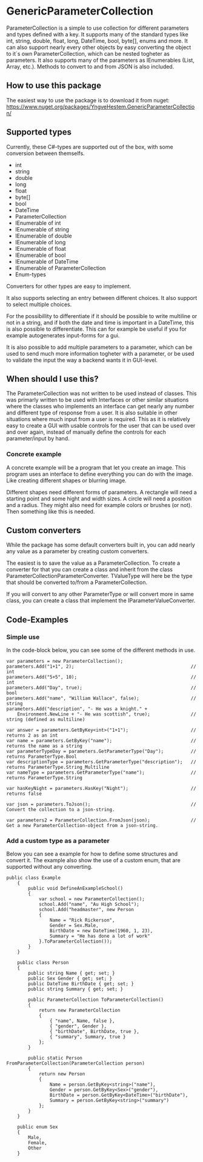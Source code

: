 # GenericParameterCollection

ParameterCollection is a simple to use collection for different parameters and types defined with a key. It supports many of the standard types like int, string, double, float, long, DateTime, bool, byte[], enums and more. It can also support nearly every other objects by easy converting the object to it´s own ParameterCollection, which can be nested togheter as parameters. It also supports many of the parameters as IEnumerables (List, Array, etc.). Methods to convert to and from JSON is also included.

## How to use this package

The easiest way to use the package is to download it from nuget: https://www.nuget.org/packages/YngveHestem.GenericParameterCollection/

## Supported types

Currently, these C#-types are supported out of the box, with some conversion between themselfs.

- int
- string
- double
- long
- float
- byte[]
- bool
- DateTime
- ParameterCollection
- IEnumerable of int
- IEnumerable of string
- IEnumerable of double
- IEnumerable of long
- IEnumerable of float
- IEnumerable of bool
- IEnumerable of DateTime
- IEnumerable of ParameterCollection
- Enum-types

Converters for other types are easy to implement.

It also supports selecting an entry between different choices. It also support to select multiple choices.

For the possibillity to differentiate if it should be possible to write multiline or not in a string, and if both the date and time is important in a DateTime, this is also possible to differentiate. This can for example be useful if you for example autogenerates input-forms for a gui.

It is also possible to add multiple parameters to a parameter, which can be used to send much more information togheter with a parameter, or be used to validate the input the way a backend wants it in GUI-level.

## When should I use this?

The ParameterCollection was not written to be used instead of classes. This was primarly written to be used with Interfaces or other similar situations where the classes who implements an interface can get nearly any number and different type of response from a user. It is also suitable in other situations where much input from a user is required. This as it is relatively easy to create a GUI with usable controls for the user that can be used over and over again, instead of manually define the controls for each parameter/input by hand.

### Concrete example

A concrete example will be a program that let you create an image. This program uses an interface to define everything you can do with the image. Like creating different shapes or blurring image.

Different shapes need different forms of parameters. A rectangle will need a starting point and some hight and width sizes. A circle will need a position and a radius. They might also need for example colors or brushes (or not). Then something like this is needed.

## Custom converters

While the package has some default converters built in, you can add nearly any value as a parameter by creating custom converters.

The easiest is to save the value as a ParameterCollection. To create a converter for that you can create a class and inherit from the class ParameterCollectionParameterConverter<TValueType>. TValueType will here be the type that should be converted to/from a ParameterCollection.

If you will convert to any other ParameterType or will convert more in same class, you can create a class that implement the IParameterValueConverter.

## Code-Examples

### Simple use

In the code-block below, you can see some of the different methods in use.

```
var parameters = new ParameterCollection();
parameters.Add("1+1", 2);											// int
parameters.Add("5+5", 10);											// int
parameters.Add("Day", true);										// bool
parameters.Add("name", "William Wallace", false);					// string
parameters.Add("description", "- He was a knight." +
	Environment.NewLine + "- He was scottish", true);				// string (defined as multiline)

var answer = parameters.GetByKey<int>("1+1");						// returns 2 as an int
var name = parameters.GetByKey("name");								// returns the name as a string
var parameterTypeDay = parameters.GetParameterType("Day");			// returns ParameterType.Bool
var descriptionType = parameters.GetParameterType("description");   // returns ParameterType.String_Multiline
var nameType = parameters.GetParameterType("name");                 // returns ParameterType.String

var hasKeyNight = parameters.HasKey("Night");                       // returns false

var json = parameters.ToJson();                                     // Convert the collection to a json-string.

var parameters2 = ParameterCollection.FromJson(json);				// Get a new ParameterCollection-object from a json-string.
```

### Add a custom type as a parameter

Below you can see a example for how to define some structures and convert it. The example also show the use of a custom enum, that are supported without any converting.

```
public class Example
	{
		public void DefineAnExampleSchool()
		{
			var school = new ParameterCollection();
			school.Add("name", "Au High School");
			school.Add("headmaster", new Person
			{
				Name = "Rick Rickerson",
				Gender = Sex.Male,
				BirthDate = new DateTime(1960, 1, 23),
				Summary = "He has done a lot of work"
			}.ToParameterCollection());
        }
	}

    public class Person
    {
		public string Name { get; set; }
		public Sex Gender { get; set; }
		public DateTime BirthDate { get; set; }
		public string Summary { get; set; }

        public ParameterCollection ToParameterCollection()
		{
			return new ParameterCollection
			{
				{ "name", Name, false },
				{ "gender", Gender },
				{ "birthDate", BirthDate, true },
				{ "summary", Summary, true }
			};
		}

		public static Person FromParameterCollection(ParameterCollection person)
		{
			return new Person
			{
				Name = person.GetByKey<string>("name"),
				Gender = person.GetByKey<Sex>("gender"),
				BirthDate = person.GetByKey<DateTime>("birthDate"),
				Summary = person.GetByKey<string>("summary")
			};
		}
    }

    public enum Sex
    {
		Male,
		Female,
		Other
    }
```

